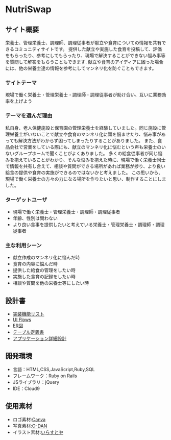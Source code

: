 # NutriSwap

## サイト概要
  栄養士、管理栄養士、調理師、調理従事者が献立や食育についての情報を共有できるコミュニティサイトです。
  提供した献立や実施した食育を投稿して、評価をもらったり、参考にしてもらったり、現場で解決することができない悩み事等を質問して解答をもらうこともできます.
  献立や食育のアイディアに困った場合には、他の栄養士達の情報を参考にしてマンネリ化を防ぐこともできます。

### サイトテーマ
  現場で働く栄養士・管理栄養士・調理師・調理従事者が助け合い、互いに業務効率を上げよう

### テーマを選んだ理由
  私自身、老人保健施設と保育園の管理栄養士を経験していました。同じ施設に管理栄養士がいないことで献立や食育のマンネリ化に頭を悩ませたり、悩み事があっても解決方法がわからず困ってしまったりすることがありました。
  また、食品会社で営業をしている際にも、献立のマンネリ化に悩むという声も栄養士のいないグループホームで聞くことがよくありました。
  多くの給食従事者が同じ悩みを抱えていることがわかり、そんな悩みを抱えた時に、現場で働く栄養士同士で情報を共有し合えて、相談や質問ができる場所があれば業務が捗り、より良い給食の提供や食育の実施ができるのではないかと考えました。
  この思いから、現場で働く栄養士の方々の力になる場所を作りたいと思い、制作することにしました。

### ターゲットユーザ
  - 現場で働く栄養士・管理栄養士・調理師・調理従事者
  - 年齢、性別は問わない
  - より良い食事を提供したいと考えている栄養士・管理栄養士・調理師・調理従事者

### 主な利用シーン
  - 献立作成のマンネリ化に悩んだ時
  - 食育の内容に悩んだ時
  - 提供した給食の管理をしたい時
  - 実施した食育の記録をしたい時
  - 相談や質問を他の栄養士等にしたい時

## 設計書
  - [実装機能リスト](https://docs.google.com/spreadsheets/d/1aIdt1r1s5nlj3cKlUhVtg9XKzjSrvQfyRYr_4tPuhU8/edit#gid=885378170)
  - [UI Flows](https://app.diagrams.net/#G13tTzLviuJ1_BgrE_ID36ENdQQgkmYKW0)
  - [ER図](https://app.diagrams.net/#G1UGY1XNr0sHVPBGN3rrk_iS81XOVZicEs)
  - [テーブル定義書](https://docs.google.com/spreadsheets/d/1vDSVLK87Pbx4NL0GgovdijHU2YhJOErt/edit#gid=1243549839)
  - [アプリケーション詳細設計](https://docs.google.com/spreadsheets/d/1iUMcV_3UvfWkVKx9hvYs6Kc9_wPS8x0E/edit#gid=549108681)
  

## 開発環境
- 言語：HTML,CSS,JavaScript,Ruby,SQL
- フレームワーク：Ruby on Rails
- JSライブラリ：jQuery
- IDE：Cloud9

## 使用素材
- ロゴ素材:[Canva](https://www.canva.com/ja_jp/create/logos/)
- 写真素材:[O-DAN](https://o-dan.net/ja/)
- イラスト素材:[いらすとや](https://www.irasutoya.com/)


